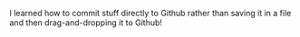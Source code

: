 I learned how to commit stuff directly to Github rather than saving it in a file and then drag-and-dropping it to Github!